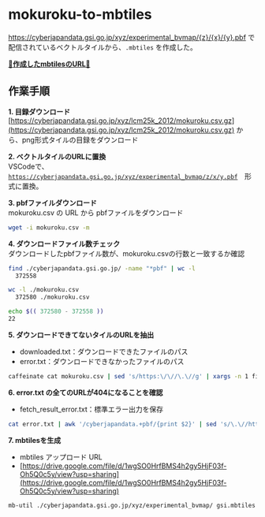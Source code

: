 # mokuroku-to-mbtiles

https://cyberjapandata.gsi.go.jp/xyz/experimental_bvmap/{z}/{x}/{y}.pbf で配信されているベクトルタイルから、`.mbtiles` を作成した。

**[🔻作成したmbtilesのURL🔻](https://drive.google.com/file/d/1wgSO0HrfBMS4h2gy5HjF03f-Oh5Q0c5y/view?usp=sharing)**

## 作業手順

**1. 目録ダウンロード**  
[https://cyberjapandata.gsi.go.jp/xyz/lcm25k_2012/mokuroku.csv.gz](https://cyberjapandata.gsi.go.jp/xyz/lcm25k_2012/mokuroku.csv.gz)  から、png形式タイルの目録をダウンロード

**2. ベクトルタイルのURLに置換**  
VSCodeで、[`https://cyberjapandata.gsi.go.jp/xyz/experimental_bvmap/z/x/y.pbf`](https://cyberjapandata.gsi.go.jp/xyz/experimental_bvmap/z/x/y.pbf)　形式に置換。

**3. pbfファイルダウンロード**  
mokuroku.csv の URL から pbfファイルをダウンロード

```bash
wget -i mokuroku.csv -m
```

**4. ダウンロードファイル数チェック**  
ダウンロードしたpbfファイル数が、mokuroku.csvの行数と一致するか確認

```bash
find ./cyberjapandata.gsi.go.jp/ -name "*pbf" | wc -l
  372558

wc -l ./mokuroku.csv
  372580 ./mokuroku.csv

echo $(( 372580 - 372558 ))
22
```

**5. ダウンロードできてないタイルのURLを抽出**  

- downloaded.txt：ダウンロードできたファイルのパス
- error.txt：ダウンロードできなかったファイルのパス

```bash
caffeinate cat mokuroku.csv | sed 's/https:\/\//\.\//g' | xargs -n 1 find 1> downloaded.txt 2> error.txt &
```

**6. error.txt の全てのURLが404になることを確認**  

- fetch_result_error.txt：標準エラー出力を保存

```bash
cat error.txt | awk '/cyberjapandata.+pbf/{print $2}' | sed 's/\.\//https:\/\//g' | sed 's/:$//g' | xargs -n 1 wget 2> fetch_result_error.txt
```

**7. mbtilesを生成**  

- mbtiles アップロード URL
- [https://drive.google.com/file/d/1wgSO0HrfBMS4h2gy5HjF03f-Oh5Q0c5y/view?usp=sharing](https://drive.google.com/file/d/1wgSO0HrfBMS4h2gy5HjF03f-Oh5Q0c5y/view?usp=sharing)

```bash
mb-util ./cyberjapandata.gsi.go.jp/xyz/experimental_bvmap/ gsi.mbtiles --image_format=pbf &
```

